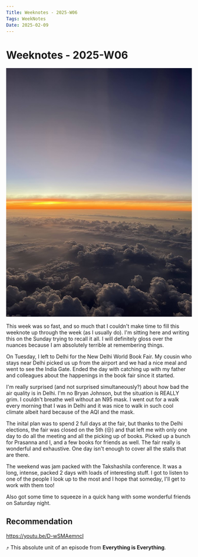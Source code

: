 ```yaml
---
Title: Weeknotes - 2025-W06
Tags: WeekNotes
Date: 2025-02-09
---
```


# Weeknotes - 2025-W06

![Cover image for 2025-W06](/weeknotes/_images/cover-2025-w06.jpg)

This week was so fast, and so much that I couldn't make time to fill this weeknote up through the week (as I usually do). I'm sitting here and writing this on the Sunday trying to recall it all. I will definitely gloss over the nuances because I am absolutely terrible at remembering things. 

On Tuesday, I left to Delhi for the New Delhi World Book Fair. My cousin who stays near Delhi picked us up from the airport and we had a nice meal and went to see the India Gate. Ended the day with catching up with my father and colleagues about the happenings in the book fair since it started. 

I'm really surprised (and not surprised simultaneously?) about how bad the air quality is in Delhi. I'm no Bryan Johnson, but the situation is REALLY grim. I couldn't breathe well without an N95 mask. I went out for a walk every morning that I was in Delhi and it was nice to walk in such cool climate albeit hard because of the AQI and the mask.

The inital plan was to spend 2 full days at the fair, but thanks to the Delhi elections, the fair was closed on the 5th (😒) and that left me with only one day to do all the meeting and all the picking up of books. Picked up a bunch for Prasanna and I, and a few books for friends as well. The fair really is wonderful and exhaustive. One day isn't enough to cover all the stalls that are there. 

The weekend was jam packed with the Takshashila conference. It was a long, intense, packed 2 days with loads of interesting stuff. I got to listen to one of the people I look up to the most and I hope that someday, I'll get to work with them too!  

Also got some time to squeeze in a quick hang with some wonderful friends on Saturday night. 

## Recommendation

https://youtu.be/D-wSMAemncI

⤴️ This absolute unit of an episode from **Everything is Everything**. 
